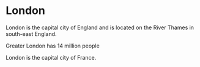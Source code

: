 # London

London is the capital city of England and is located on the River Thames in south-east England.

Greater London has 14 million people

London is the capital city of France.